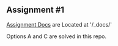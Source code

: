 ## Assignment #1

[Assignment Docs](https://github.com/AmirAsghary/991-TA-Material/blob/master/Assignments/Assignment1/_docs/Assignment1.pdf)
 are Located at '/_docs/'

Options A and C are solved in this repo.
